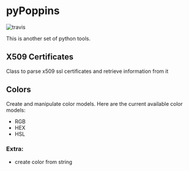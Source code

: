 pyPoppins
=========
![travis](https://travis-ci.org/avcreation/pyPoppins.svg?branch=master)

This is another set of python tools.

## X509 Certificates
Class to parse x509 ssl certificates and retrieve information from it

## Colors
Create and manipulate color models.
Here are the current available color models:
  - RGB
  - HEX
  - HSL

### Extra:
  - create color from string
